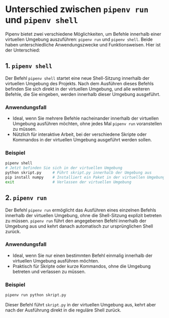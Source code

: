 # Unterschied zwischen `pipenv run` und `pipenv shell`

Pipenv bietet zwei verschiedene Möglichkeiten, um Befehle innerhalb einer virtuellen Umgebung auszuführen: `pipenv run` und `pipenv shell`. Beide haben unterschiedliche Anwendungszwecke und Funktionsweisen. Hier ist der Unterschied:

## 1. `pipenv shell`

Der Befehl `pipenv shell` startet eine neue Shell-Sitzung innerhalb der virtuellen Umgebung des Projekts. Nach dem Ausführen dieses Befehls befinden Sie sich direkt in der virtuellen Umgebung, und alle weiteren Befehle, die Sie eingeben, werden innerhalb dieser Umgebung ausgeführt.

### Anwendungsfall

- Ideal, wenn Sie mehrere Befehle nacheinander innerhalb der virtuellen Umgebung ausführen möchten, ohne jedes Mal `pipenv run` voranstellen zu müssen.
- Nützlich für interaktive Arbeit, bei der verschiedene Skripte oder Kommandos in der virtuellen Umgebung ausgeführt werden sollen.

### Beispiel

```bash
pipenv shell
# Jetzt befinden Sie sich in der virtuellen Umgebung
python skript.py     # Führt skript.py innerhalb der Umgebung aus
pip install numpy    # Installiert ein Paket in der virtuellen Umgebung
exit                 # Verlassen der virtuellen Umgebung
```

## 2. `pipenv run`

Der Befehl `pipenv run` ermöglicht das Ausführen eines einzelnen Befehls innerhalb der virtuellen Umgebung, ohne die Shell-Sitzung explizit betreten zu müssen. `pipenv run` führt den angegebenen Befehl innerhalb der Umgebung aus und kehrt danach automatisch zur ursprünglichen Shell zurück.

### Anwendungsfall

- Ideal, wenn Sie nur einen bestimmten Befehl einmalig innerhalb der virtuellen Umgebung ausführen möchten.
- Praktisch für Skripte oder kurze Kommandos, ohne die Umgebung betreten und verlassen zu müssen.

### Beispiel

```bash
pipenv run python skript.py
```

Dieser Befehl führt `skript.py` in der virtuellen Umgebung aus, kehrt aber nach der Ausführung direkt in die reguläre Shell zurück.
